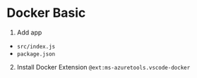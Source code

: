 # Docker Basic

1. Add app 
- `src/index.js`
- `package.json`
   
2. Install Docker Extension `@ext:ms-azuretools.vscode-docker`


